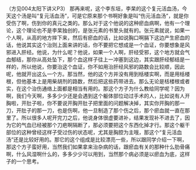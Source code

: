 （方见004太阳下讲义P3）
那再来呢，这个李东垣，李杲的这个复元活血汤，今天这个汤是叫“复元活血汤”，可是它原来那个书啊好象是叫“伤元活血汤”，就是你受伤了啊，伤到你的真元之类的。那么对于这个他说的这种瘀血病啊，他有一个理论，这个理论也不是李杲独创的，是张元素的书里头就有的。张元素就说，如果一个人啊，从高的地方摔下来，然后有瘀血的话，比如说胸口啊膈下这边产生瘀血的话，他说其实这个治则上面来讲的话，你不要把它想成是一个血证，你要想象是风邪进入肝经。他说，为什么呢？他说，如果一个人啊，肝经受邪，这个地方就会气血郁结，那你从高处坠下，那个血这样子往上一冲塞到这边，其实跟肝经郁结是一样的，所以他说，你要治这个血证，你不如用治肝经风邪的路数会比较顺，因此呢，他就开出这么一个方。那当然，他的这个方并没有用到栝楼实啊，而是用栝楼根，但他基本上是用柴胡剂的路数，然后把这些药带进去。那么无论是栝楼根或者实，在这个治伤通络上面都是相当有用的。那这个方子为什么教给同学呢？因为啊，我们今天啊，多多少少还是会遇到这个躯体部位动过手术的人，比如说有人开胸啦，开肚子啦，你不要说开胸开肚子把里面的问题解决掉，其实你开胸的那一刀，开肚子的那一刀，也是伤啊，他一旦制造了那个伤之后，那个瘀血就一直在那里了。所以很多人呢开完刀之后，他说身体很虚要进补，结果发现补不进去了，因为它的气血已经被那个刀疤啊隔断了，那必须要把这个东西化掉才行。那这个躯干部位的这种曾经这样子受过伤的状态呢，尤其是胸腔为主哦，那这个“复元活血汤”还是比较好用的。那它的这个组成是比较漂亮一些，所以跟同学介绍一下啊，那这个方子蛮好用，当然我们如果拿来治杂病的话，跟瘀血有关的那种什么肋骨痛啊，什么风湿啊什么的，多多少少可以用到，当然那个病必须是以瘀血为底，这样子的一个思考。
